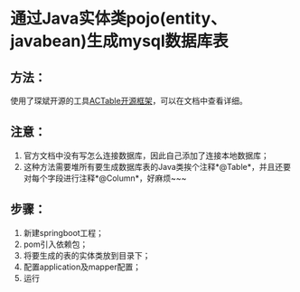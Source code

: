 # 通过Java实体类pojo(entity、javabean)生成mysql数据库表
## 方法：
使用了琛斌开源的工具[ACTable开源框架](https://www.yuque.com/sunchenbin/actable/ag3y1y)，可以在文档中查看详细。
## 注意：
1. 官方文档中没有写怎么连接数据库，因此自己添加了连接本地数据库；
2. 这种方法需要堆所有要生成数据库表的Java类挨个注释*@Table*，并且还要对每个字段进行注释*@Column*，好麻烦~~~
## 步骤：
1. 新建springboot工程；
2. pom引入依赖包；
3. 将要生成的表的实体类放到目录下；
4. 配置application及mapper配置；
5. 运行

